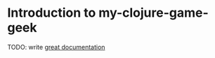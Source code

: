 # Introduction to my-clojure-game-geek

TODO: write [great documentation](http://jacobian.org/writing/what-to-write/)
